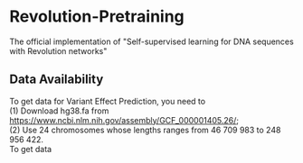 # Revolution-Pretraining
The official implementation of "Self-supervised learning for DNA sequences with Revolution networks"
## Data Availability
To get data for Variant Effect Prediction, you need to \
(1) Download hg38.fa from https://www.ncbi.nlm.nih.gov/assembly/GCF_000001405.26/; \
(2) Use 24 chromosomes whose lengths ranges from 46 709 983 to 248 956 422. \
To get data

